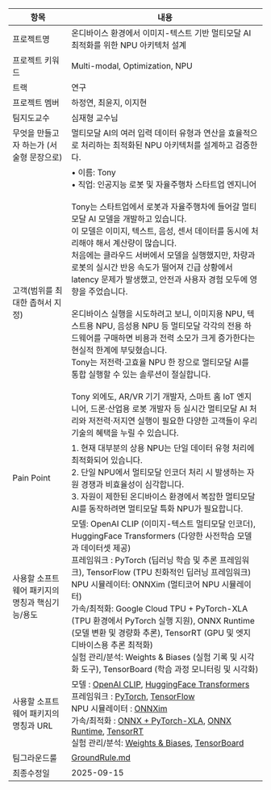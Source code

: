 | 항목 | 내용 |
|------|------|
| 프로젝트명 | 온디바이스 환경에서 이미지-텍스트 기반 멀티모달 AI 최적화를 위한 NPU 아키텍처 설계 |
| 프로젝트 키워드 | Multi-modal, Optimization, NPU |
| 트랙 | 연구 |
| 프로젝트 멤버 | 하정연, 최윤지, 이지현 |
| 팀지도교수 | 심재형 교수님 |
| 무엇을 만들고자 하는가 (서술형 문장으로) | 멀티모달 AI의 여러 입력 데이터 유형과 연산을 효율적으로 처리하는 최적화된 NPU 아키텍처를 설계하고 검증한다. |
| 고객(범위를 최대한 좁혀서 지정) | • 이름: Tony <br> • 직업: 인공지능 로봇 및 자율주행차 스타트업 엔지니어 <br><br>Tony는 스타트업에서 로봇과 자율주행차에 들어갈 멀티모달 AI 모델을 개발하고 있습니다.<br>이 모델은 이미지, 텍스트, 음성, 센서 데이터를 동시에 처리해야 해서 계산량이 많습니다.<br>처음에는 클라우드 서버에서 모델을 실행했지만, 차량과 로봇의 실시간 반응 속도가 떨어져 긴급 상황에서 latency 문제가 발생했고, 안전과 사용자 경험 모두에 영향을 주었습니다.<br><br>온디바이스 실행을 시도하려고 보니, 이미지용 NPU, 텍스트용 NPU, 음성용 NPU 등 멀티모달 각각의 전용 하드웨어를 구매하면 비용과 전력 소모가 크게 증가한다는 현실적 한계에 부딪혔습니다.<br>Tony는 저전력·고효율 NPU 한 장으로 멀티모달 AI를 통합 실행할 수 있는 솔루션이 절실합니다.<br><br>Tony 외에도, AR/VR 기기 개발자, 스마트 홈 IoT 엔지니어, 드론·산업용 로봇 개발자 등 실시간 멀티모달 AI 처리와 저전력·저지연 실행이 필요한 다양한 고객들이 우리 기술의 혜택을 누릴 수 있습니다. |
| Pain Point | 1. 현재 대부분의 상용 NPU는 단일 데이터 유형 처리에 최적화되어 있습니다. <br> 2. 단일 NPU에서 멀티모달 인코더 처리 시 발생하는 자원 경쟁과 비효율성이 심각합니다. <br> 3. 자원이 제한된 온디바이스 환경에서 복잡한 멀티모달 AI를 동작하려면 멀티모달 특화 NPU가 필요합니다. |
| 사용할 소프트웨어 패키지의 명칭과 핵심기능/용도 | 모델: OpenAI CLIP (이미지-텍스트 멀티모달 인코더), HuggingFace Transformers (다양한 사전학습 모델과 데이터셋 제공) <br> 프레임워크 : PyTorch (딥러닝 학습 및 추론 프레임워크), TensorFlow (TPU 친화적인 딥러닝 프레임워크) <br> NPU 시뮬레이터: ONNXim (멀티코어 NPU 시뮬레이터) <br> 가속/최적화: Google Cloud TPU + PyTorch-XLA (TPU 환경에서 PyTorch 실행 지원), ONNX Runtime (모델 변환 및 경량화 추론), TensorRT (GPU 및 엣지 디바이스용 추론 최적화) <br> 실험 관리/분석: Weights & Biases (실험 기록 및 시각화 도구), TensorBoard (학습 과정 모니터링 및 시각화) |
| 사용할 소프트웨어 패키지의 명칭과 URL | 모델 : [OpenAI CLIP](https://github.com/openai/CLIP), [HuggingFace Transformers](https://huggingface.co/transformers) <br> 프레임워크 : [PyTorch](https://pytorch.org/), [TensorFlow](https://www.tensorflow.org/) <br> NPU 시뮬레이터 : [ONNXim](https://github.com/PSAL-POSTECH/ONNXim) <br> 가속/최적화 : [ONNX + PyTorch-XLA](https://github.com/pytorch/xla), [ONNX Runtime](https://onnxruntime.ai/), [TensorRT](https://developer.nvidia.com/tensorrt) <br> 실험 관리/분석: [Weights & Biases](https://wandb.ai/site), [TensorBoard](https://www.tensorflow.org/tensorboard) |
| 팀그라운드룰 | [GroundRule.md](./GroundRule.md) |
| 최종수정일 | 2025-09-15 |























